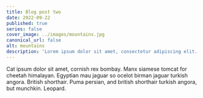 ```yaml
---
title: Blog post two
date: 2022-09-22
published: true
series: false
cover_image: ../images/mountains.jpg
canonical_url: false
alt: mountains
description: 'Lorem ipsum dolor sit amet, consectetur adipiscing elit. Suspendisse blandit quam sit amet ligula pharetra, sed ornare ligula mattis. Cras posuere tellus at nibh pellentesque fermentum.'
---
```


Cat ipsum dolor sit amet, cornish rex bombay. Manx siamese tomcat for cheetah himalayan. Egyptian mau jaguar so ocelot birman jaguar turkish angora. British shorthair. Puma persian, and british shorthair turkish angora, but munchkin. Leopard.
